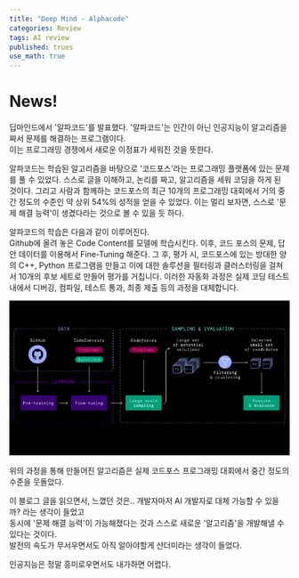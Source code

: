 ```yaml
---
title: "Deep Mind - Alphacode"
categories: Review
tags: AI review
published: trues
use_math: true
---
```


# News!

딥마인드에서 '알파코드'를 발표했다. '알파코드'는 인간이 아닌 인공지능이 알고리즘을 짜서 문제를 해결하는 프로그램이다.  
이는 프로그래밍 경쟁에서 새로운 이정표가 세워진 것을 뜻한다.  

알파코드는 학습된 알고리즘을 바탕으로 '코드포스'라는 프로그래밍 플랫폼에 있는 문제를 풀 수 있었다. 스스로 글을 이해하고, 논리를 짜고, 알고리즘을 세워 코딩을 하게 된 것이다. 그리고 사람과 함께하는 코드포스의 최근 10개의 프로그래밍 대회에서 거의 중간 정도의 수준인 약 상위 54%의 성적을 얻을 수 있었다.  이는 멀리 보자면, 스스로 '문제 해결 능력'이 생겼다라는 것으로 볼 수 있을 듯 하다.

알파코드의 학습은 다음과 같이 이루어진다.  
Github에 올려 놓은 Code Content를 모델에 학습시킨다. 이후, 코드 포스의 문제, 답안 데이터를 이용해서 Fine-Tuning 해준다. 그 후, 평가 시, 코드포스에 있는 방대한 양의 C++, Python 프로그램을 만들고 이에 대한 솔루션을 필터링과 클러스터링을 걸쳐서 10개의 후보 세트로 만들어 평가를 거칩니다. 이러한 자동화 과정은 실제 코딩 테스트 내에서 디버깅, 컴파일, 테스트 통과, 최종 제출 등의 과정을 대체합니다.  

![img](/assets/images/review-Images/img.png)

위의 과정을 통해 만들어진 알고리즘은 실제 코드포스 프로그래밍 대회에서 중간 정도의 수준을 웃돌았다.  

이 블로그 글을 읽으면서, 느꼈던 것은.. 개발자마저 AI 개발자로 대체 가능할 수 있을까? 라는 생각이 들었고  
동시에 '문제 해결 능력'이 가능해졌다는 것과 스스로 새로운 '알고리즘'을 개발해낼 수 있다는 것이다.  
발전의 속도가 무서우면서도 아직 알아야할게 산더미라는 생각이 들었다.  

인공지능은 정말 흥미로우면서도 내가하면 어렵다.